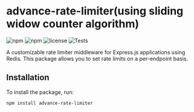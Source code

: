 # advance-rate-limiter(using sliding widow counter algorithm)

![npm](https://img.shields.io/npm/v/rate-limiter)
![npm](https://img.shields.io/npm/dw/rate-limiter)
![license](https://img.shields.io/npm/l/rate-limiter)
![Tests](https://github.com/yourusername/rate-limiter/actions/workflows/tests.yml/badge.svg)

A customizable rate limiter middleware for Express.js applications using Redis. This package allows you to set rate limits on a per-endpoint basis.

## Installation

To install the package, run:

```sh
npm install advance-rate-limiter
